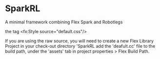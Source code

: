 SparkRL
=======

A minimal framework combining Flex Spark and Robotlegs

the tag <fx:Style source="default.css"/>

If you are using the raw source, you will need to create a new Flex Library Project in your check-out directory 'SparkRL add the 'deafult.cc' file to the build path, under the 'assets' tab in project properties > Flex Build Path.
